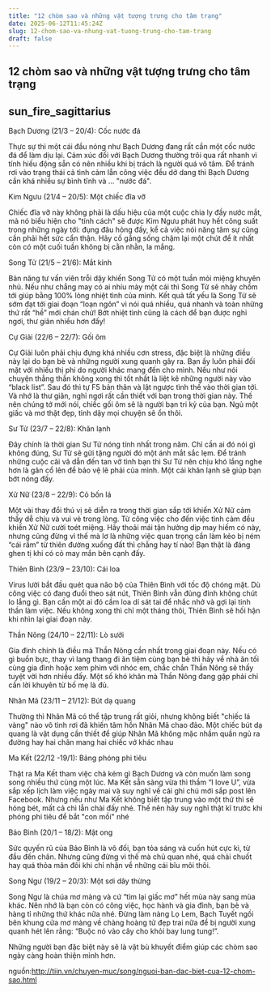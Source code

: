 ```yaml
---
title: "12 chòm sao và những vật tượng trưng cho tâm trạng"
date: 2025-06-12T11:45:24Z
slug: 12-chom-sao-va-nhung-vat-tuong-trung-cho-tam-trang
draft: false
---
```


## 12 chòm sao và những vật tượng trưng cho tâm trạng

## sun_fire_sagittarius

Bạch Dương (21/3 – 20/4): Cốc nước đá
 
 
Thực sự thì một cái đầu nóng như Bạch Dương đang rất cần một cốc nước đá để làm dịu lại. Cảm xúc đối với Bạch Dương thường trôi qua rất nhanh vì tính hiếu động sẵn có nên nhiều khi bị trách là người quá vô tâm. Để tránh rơi vào trạng thái cả tình cảm lẫn công việc đều dở dang thì Bạch Dương cần khá nhiều sự bình tĩnh và … "nước đá".
 
Kim Ngưu (21/4 – 20/5): Một chiếc đĩa vỡ
 
 
Chiếc đĩa vỡ này không phải là dấu hiệu của một cuộc chia ly đầy nước mắt, mà nó biểu hiện cho "tính cách" sẽ được Kim Ngưu phát huy hết công suất trong những ngày tới: đụng đâu hỏng đấy, kể cả việc nói năng tâm sự cũng cần phải hết sức cẩn thận. Hãy cố gắng sống chậm lại một chút để ít nhất còn có một cuối tuần không bị cằn nhằn, la mắng.
 
Song Tử (21/5 – 21/6): Mắt kính
 
 
Bản năng tư vấn viên trỗi dậy khiến Song Tử có một tuần mỏi miệng khuyên nhủ. Nếu như chẳng may có ai nhíu mày một cái thì Song Tử sẽ nhảy chồm tới giúp bằng 100% lòng nhiệt tình của mình. Kết quả tất yếu là Song Tử sẽ sớm đạt tới giai đoạn “loạn ngôn” vì nói quá nhiều, quá nhanh và toàn những thứ rất “hề” mới chán chứ! Bớt nhiệt tình cũng là cách để bạn được nghỉ ngơi, thư giãn nhiều hơn đấy!
 
Cự Giải (22/6 – 22/7): Gối ôm
 
 
Cự Giải luôn phải chịu đựng khá nhiều cơn stress, đặc biệt là những điều này lại do bạn bè và những người xung quanh gây ra. Bạn ấy luôn phải đối mặt với nhiều thị phi do người khác mang đến cho mình. Nếu như nói chuyện thẳng thắn không xong thì tốt nhất là liệt kê những người này vào “black list”. Sau đó thì tự F5 bản thân và lật ngược tình thế vào thời gian tới. Và nhớ là thư giãn, nghỉ ngơi rất cần thiết với bạn trong thời gian này. Thế nên chúng tớ mới nói, chiếc gối ôm sẽ là người bạn tri kỷ của bạn. Ngủ một giấc và mơ thật đẹp, tỉnh dậy mọi chuyện sẽ ổn thôi.
 
Sư Tử (23/7 – 22/8): Khăn lạnh
 
 
Đây chính là thời gian Sư Tử nóng tính nhất trong năm. Chỉ cần ai đó nói gì không đúng, Sư Tử sẽ gửi tặng người đó một ánh mắt sắc lẹm. Để tránh những cuộc cãi vã dẫn đến tan vỡ tình bạn thì Sư Tử nên chịu khó lắng nghe hơn là gân cổ lên để bảo vệ lẽ phải của mình. Một cái khăn lạnh sẽ giúp bạn bớt nóng đấy.
 
Xử Nữ (23/8 – 22/9): Cỏ bốn lá
 
 
Một vài thay đổi thú vị sẽ diễn ra trong thời gian sắp tới khiến Xử Nữ cảm thấy dễ chịu và vui vẻ trong lòng. Từ công việc cho đến việc tình cảm đều khiến Xử Nữ cười toét miệng. Hãy thoải mái tận hưởng dịp may hiếm có này, nhưng cũng đừng vì thế mà lơ là những việc quan trọng cần làm kẻo bị ném “cái rầm” từ thiên đường xuống đất thì chẳng hay tí nào! Bạn thật là đáng ghen tị khi có cỏ may mắn bên cạnh đấy.
 
Thiên Bình (23/9 – 23/10): Cái loa
 
 
Virus lười bắt đầu quét qua não bộ của Thiên Bình với tốc độ chóng mặt. Dù công việc có đang đuổi theo sát nút, Thiên Bình vẫn đủng đỉnh không chút lo lắng gì. Bạn cần một ai đó cầm loa dí sát tai để nhắc nhở và gợi lại tinh thần làm việc. Nếu không xong thì chỉ một tháng thôi, Thiên Bình sẽ hối hận khi nhìn lại giai đoạn này.
 
Thần Nông (24/10 – 22/11): Lò sưởi
 
 
Gia đình chính là điều mà Thần Nông cần nhất trong giai đoạn này. Nếu có gì buồn bực, thay vì lang thang đi ăn tiệm cùng bạn bè thì hãy về nhà ăn tối cùng gia đình hoặc xem phim với nhóc em, chắc chắn Thần Nông sẽ thấy tuyệt vời hơn nhiều đấy. Một số khó khăn mà Thần Nông đang gặp phải chỉ cần lời khuyên từ bố mẹ là đủ.
 
Nhân Mã (23/11 – 21/12): Bút dạ quang
 
 
Thường thì Nhân Mã có thể tập trung rất giỏi, nhưng không biết "chiếc lá vàng" nào vô tình rơi đã khiến tâm hồn Nhân Mã chao đảo. Một chiếc bút dạ quang là vật dụng cần thiết để giúp Nhân Mã không mặc nhầm quần ngủ ra đường hay hai chân mang hai chiếc vớ khác nhau
 
Ma Kết (22/12 -19/1): Bảng phóng phi tiêu
 
 
Thật ra Ma Kết tham việc chả kém gì Bạch Dương và còn muốn làm song song nhiều thứ cùng một lúc. Ma Kết sẵn sàng vừa thì thầm “I love U”, vừa sắp xếp lịch làm việc ngày mai và suy nghĩ về cái ghi chú mới sắp post lên Facebook. Nhưng nếu như Ma Kết không biết tập trung vào một thứ thì sẽ hỏng bét, mất cả chì lẫn chài đấy nhé. Thế nên hãy suy nghĩ thật kĩ trước khi phóng phi tiêu để bắt "con mồi" nhé
 
Bảo Bình (20/1 – 18/2): Mật ong
 
 
Sức quyến rũ của Bảo Bình là vô đối, bạn tỏa sáng và cuốn hút cực kì, từ đầu đến chân. Nhưng cũng đừng vì thế mà chủ quan nhé, quá chải chuốt hay quá thỏa mãn đôi khi chỉ nhận về những cái bĩu môi thôi.
 
Song Ngư (19/2 – 20/3): Một sơi dây thừng
 
 
Song Ngư là chúa mơ màng và cứ “tìm lại giấc mơ” hết mùa này sang mùa khác. Nên nhớ là bạn còn có công việc, học hành và gia đình, bạn bè và hàng tỉ những thứ khác nữa nhé. Đừng làm nàng Lọ Lem, Bạch Tuyết ngồi bên khung cửa mơ màng về chàng hoàng tử đẹp trai nữa để bị người xung quanh hét lên rằng: “Buộc nó vào cây cho khỏi bay lung tung!”.
 
Những người bạn đặc biệt này sẽ là vật bù khuyết điểm giúp các chòm sao ngày càng hoàn thiện mình hơn.
 
 
nguồn:http://tiin.vn/chuyen-muc/song/nguoi-ban-dac-biet-cua-12-chom-sao.html